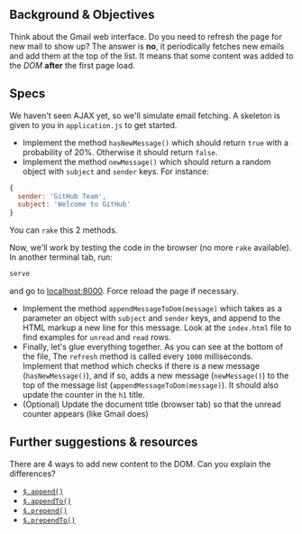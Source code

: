 ## Background & Objectives

Think about the Gmail web interface. Do you need to refresh the page for new mail to show up? The answer is **no**, it periodically fetches new emails and add them at the top of the list. It means that some content was added to the _DOM_ **after** the first page load.

## Specs

We haven't seen AJAX yet, so we'll simulate email fetching. A skeleton is given to you in
`application.js` to get started.

- Implement the method `hasNewMessage()` which should return `true` with a probability of 20%. Otherwise it should return `false`.
- Implement the method `newMessage()` which should return a random object with `subject` and `sender` keys. For instance:

```js
{
  sender: 'GitHub Team',
  subject: 'Welcome to GitHub'
}
```

You can `rake` this 2 methods.

Now, we'll work by testing the code in the browser (no more `rake` available). In another terminal tab, run:

```bash
serve
```

and go to [localhost:8000](http://localhost:8000). Force reload the page if necessary.

- Implement the method `appendMessageToDom(message)` which takes as a parameter an object with `subject` and `sender` keys, and append to the HTML markup a new line for this message. Look at the `index.html` file to find examples for `unread` and `read` rows.
- Finally, let's glue everything together. As you can see at the bottom of the file, The `refresh` method is called every `1000` milliseconds. Implement that method which checks if there is a new message (`hasNewMessage()`), and if so, adds a new message (`newMessage()`) to the top of the message list (`appendMessageToDom(message)`). It should also update the counter in the `h1` title.
- (Optional) Update the document title (browser tab) so that the unread counter appears (like Gmail does)


## Further suggestions & resources

There are 4 ways to add new content to the DOM. Can you explain the differences?

- [`$.append()`](http://api.jquery.com/append/)
- [`$.appendTo()`](http://api.jquery.com/appendTo/)
- [`$.prepend()`](http://api.jquery.com/prepend/)
- [`$.prependTo()`](http://api.jquery.com/prependTo/)

